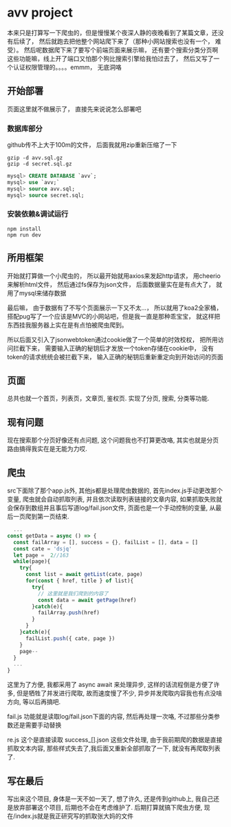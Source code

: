 # avv project

本来只是打算写一下爬虫的，但是慢慢某个夜深人静的夜晚看到了某篇文章，还没有后续了， 然后就跑去把他整个网站爬下来了（那种小网站搜索也没有一个， 难受）。 然后呢数据爬下来了要写个前端页面来展示嘛， 还有要个搜索分类分页啊这些功能嘛，线上开了端口又怕那个狗比搜索引擎给我怕过去了， 然后又写了一个认证权限管理的。。。。emmm， 无底洞咯

## 开始部署
 页面这里就不做展示了， 直接先来说说怎么部署吧
### 数据库部分

github传不上大于100m的文件， 后面我就用zip重新压缩了一下
```
gzip -d avv.sql.gz
gzip -d secret.sql.gz
```

```sql
mysql> CREATE DATABASE `avv`;
mysql> use `avv;`
mysql> source avv.sql;
mysql> source secret.sql;
```

### 安装依赖&调试运行
```
npm install
npm run dev
```

## 所用框架

开始就打算做一个小爬虫的， 所以最开始就用axios来发起http请求， 用cheerio来解析html文件， 然后通过fs保存为json文件， 后面数据量实在是有点大了， 就用了mysql来储存数据

最后嘛， 由于数据有了不写个页面展示一下又不太...， 所以就用了koa2全家桶， 搭配pug写了一个应该是MVC的小网站吧，但是我一直是那种乖宝宝， 就这样把东西挂我服务器上实在是有点怕被爬虫爬到。

所以后面又引入了jsonwebtoken通过cookie做了一个简单的时效校权， 把所用访问拦截下来， 需要输入正确的秘钥后才发放一个token存储在cookie中， 没有token的请求统统会被拦截下来， 输入正确的秘钥后重新重定向到开始访问的页面

## 页面

总共也就一个首页，列表页，文章页, 鉴权页. 实现了分页, 搜索, 分类等功能.

## 现有问题

现在搜索那个分页好像还有点问题, 这个问题我也不打算更改咯, 其实也就是分页路由搞得我实在是无能为力哎.

## 爬虫

src下面除了那个app.js外, 其他js都是处理爬虫数据的, 首先index.js手动更改那个变量, 爬虫就会自动抓取列表, 并且依次读取列表链接的文章内容, 如果抓取失败就会保存到数组并且事后写道log/fail.json文件, 页面也是一个手动控制的变量, 从最后一页爬到第一页结束.
```javascript
  ...
const getData = async () => {
  const failArray = [], success = {}, failList = [], data = []
  const cate = 'dsjq'
  let page =  2//163
  while(page){
    try{
      const list = await getList(cate, page)
      for(const { href, title } of list){
        try{
          // 这里就是我们爬到的内容了
          const data = await getPage(href)
        }catch(e){
          failArray.push(href)
        }
      }
    }catch(e){
      failList.push({ cate, page })
    }
    page--
  }
  ...
}
```

这里为了方便, 我都采用了 async await 来处理异步, 这样的话流程倒是方便了许多, 但是牺牲了并发进行爬取, 故而速度慢了不少, 异步并发爬取内容我也有点没啥方向, 等以后再搞吧. 

fail.js 功能就是读取log/fail.json下面的内容, 然后再处理一次咯, 不过那些分类参数还是需要手动替换

re.js 这个是直接读取 success_[].json 这些文件处理, 由于我前期爬的数据是直接抓取文本内容, 那些样式失去了,我后面又重新全部抓取了一下, 就没有再爬取列表了.

## 写在最后

写出来这个项目, 身体是一天不如一天了, 想了许久, 还是传到github上, 我自己还是放弃部署这个项目, 后期也不会在考虑维护了. 后期打算就搞下爬虫方便, 现在/index.js就是我正研究写的抓取张大妈的文件